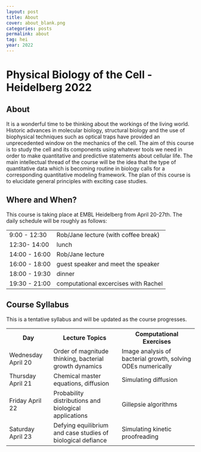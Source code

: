 ```yaml
---
layout: post
title: About
cover: about_blank.png
categories: posts
permalink: about
tag: hei
year: 2022
---
```

# Physical Biology of the Cell - Heidelberg 2022

## About
It is a wonderful time to be thinking about the workings of the living world. Historic advances in molecular biology, structural biology and the use of biophysical techniques such as optical traps have provided an unprecedented window on the mechanics of the cell. The aim of this course is to study the cell and its components using whatever tools we need in order to make quantitative and predictive statements about cellular life. The main intellectual thread of the course will be the idea that the type of quantitative data which is becoming routine in biology calls for a corresponding quantitative modeling framework. The plan of this course is to elucidate general principles with exciting case studies.


## Where and When?
This course is taking place at EMBL Heidelberg from April 20-27th. The daily schedule will be roughly as follows:

<table>
<tr>
    <td> 9:00 - 12:30 </td>
    <td> Rob/Jane lecture (with coffee break) </td>
</tr>
<tr>
    <td> 12:30- 14:00  </td>
    <td> lunch </td>
</tr>
<tr>
    <td> 14:00 - 16:00 </td>
    <td> Rob/Jane lecture </td>
</tr>
<tr>
    <td> 16:00 - 18:00 </td>
    <td> guest speaker and meet the speaker </td>
</tr>
<tr>
    <td> 18:00 - 19:30 </td>
    <td> dinner </td>
</tr>
<tr>
    <td> 19:30 - 21:00 </td>
    <td> computational excercises with Rachel </td>
</tr>
</table>

## Course Syllabus
This is a tentative syllabus and will be updated as the course progresses.

<table>
<tr>
    <th> Day </td>
    <th> Lecture Topics </td>
    <th> Computational Exercises </th>
</tr>
<tr>
    <td> Wednesday April 20 </td>
    <td> Order of magnitude thinking, bacterial growth dynamics </td>
    <td> Image analysis of bacterial growth, solving ODEs numerically </td>
</tr>
<tr>
    <td> Thursday April 21 </td>
    <td> Chemical master equations, diffusion </td>
    <td> Simulating diffusion </td>
</tr>
<tr>
    <td> Friday April 22 </td>
    <td> Probability distributions and biological applications </td>
    <td> Gillepsie algorithms </td>
</tr>
<tr>
    <td> Saturday April 23 </td>
    <td> Defying equilibrium and case studies of biological defiance </td>
    <td> Simulating kinetic proofreading </td>
</tr>
</table>




